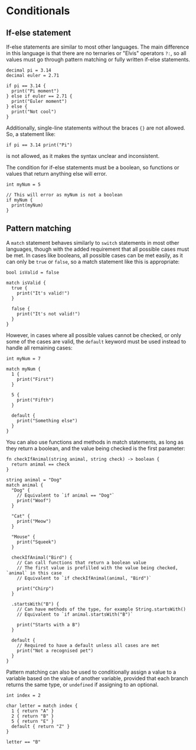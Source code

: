 # Conditionals

## If-else statement

If-else statements are similar to most other languages. The main difference in this language is that there are no ternaries or "Elvis" operators `?:`, so all values must go through pattern matching or fully written if-else statements.

```
decimal pi = 3.14
decimal euler = 2.71

if pi == 3.14 {
  print("Pi moment")
} else if euler == 2.71 {
  print("Euler moment")
} else {
  print("Not cool")
}
```

Additionally, single-line statements without the braces `{}` are not allowed. So, a statement like:

```
if pi == 3.14 print("Pi")
```

is not allowed, as it makes the syntax unclear and inconsistent.

The condition for if-else statements must be a boolean, so functions or values that return anything else will error.

```
int myNum = 5

// This will error as myNum is not a boolean
if myNum {
  print(myNum)
}
```

## Pattern matching

A `match` statement behaves similarly to `switch` statements in most other languages, though with the added requirement that all possible cases must be met. In cases like booleans, all possible cases can be met easily, as it can only be `true` or `false`, so a match statement like this is appropriate:

```
bool isValid = false

match isValid {
  true {
    print("It's valid!")
  }

  false {
    print("It's not valid!")
  }
}
```

However, in cases where all possible values cannot be checked, or only some of the cases are valid, the `default` keyword must be used instead to handle all remaining cases:

```
int myNum = 7

match myNum {
  1 {
    print("First")
  }

  5 {
    print("Fifth")
  }

  default {
    print("Something else")
  }
}
```

You can also use functions and methods in match statements, as long as they return a boolean, and the value being checked is the first parameter:

```
fn checkIfAnimal(string animal, string check) -> boolean {
  return animal == check
}

string animal = "Dog"
match animal {
  "Dog" {
    // Equivalent to `if animal == "Dog"`
    print("Woof")
  }

  "Cat" {
    print("Meow")
  }

  "Mouse" {
    print("Squeek")
  }

  checkIfAnimal("Bird") {
    // Can call functions that return a boolean value
    // The first value is prefilled with the value being checked, `animal` in this case
    // Equivalent to `if checkIfAnimal(animal, "Bird")`

    print("Chirp")
  }

  .startsWith("B") {
    // Can have methods of the type, for example String.startsWith()
    // Equivalent to `if animal.startsWith("B")`

    print("Starts with a B")
  }

  default {
    // Required to have a default unless all cases are met
    print("Not a recognised pet")
  }
}
```

Pattern matching can also be used to conditionally assign a value to a variable based on the value of another variable, provided that each branch returns the same type, or `undefined` if assigning to an optional.

```
int index = 2

char letter = match index {
  1 { return "A" }
  2 { return "B" }
  5 { return "E" }
  default { return "Z" }
}

letter == "B"
```
